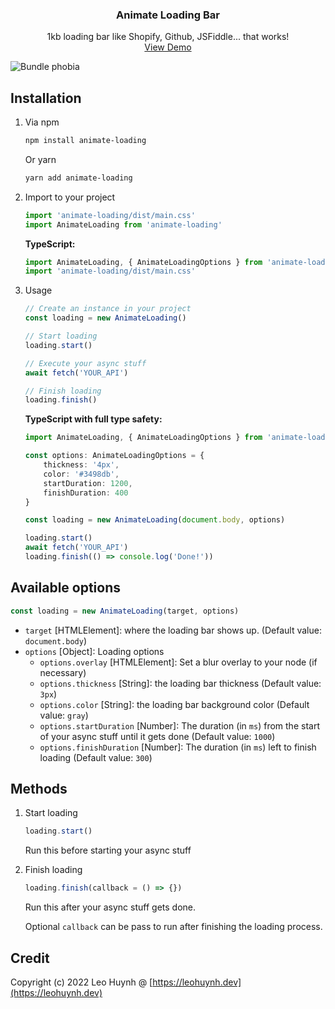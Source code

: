 <div align="center">
<h3 align="center">Animate Loading Bar</h3>
  <p align="center">
    1kb loading bar like Shopify, Github, JSFiddle... that works!
    <br />
    <a href="https://hta218.github.io/animate-loading-bar/">View Demo</a>
  </p>
</div>


![Bundle phobia](https://i.imgur.com/zqTcrcV.png)

## Installation
1. Via npm
	```sh
	npm install animate-loading
	```
	Or yarn
	```sh
	yarn add animate-loading
	```
2. Import to your project
	```js
	import 'animate-loading/dist/main.css'
	import AnimateLoading from 'animate-loading'
	```

	**TypeScript:**
	```ts
	import AnimateLoading, { AnimateLoadingOptions } from 'animate-loading'
	import 'animate-loading/dist/main.css'
	```
3. Usage
	```js
	// Create an instance in your project
	const loading = new AnimateLoading()

	// Start loading
	loading.start()

	// Execute your async stuff
	await fetch('YOUR_API')

	// Finish loading
	loading.finish()
	```

	**TypeScript with full type safety:**
	```ts
	import AnimateLoading, { AnimateLoadingOptions } from 'animate-loading'
	
	const options: AnimateLoadingOptions = {
		thickness: '4px',
		color: '#3498db',
		startDuration: 1200,
		finishDuration: 400
	}
	
	const loading = new AnimateLoading(document.body, options)
	
	loading.start()
	await fetch('YOUR_API')
	loading.finish(() => console.log('Done!'))
	```


## Available options

```javascript
const loading = new AnimateLoading(target, options)
```

- `target` [HTMLElement]: where the loading bar shows up. (Default value: `document.body`)
- `options` [Object]: Loading options
  - `options.overlay` [HTMLElement]: Set a blur overlay to your node (if necessary)
  - `options.thickness` [String]: the loading bar thickness (Default value: `3px`)
  - `options.color` [String]: the loading bar background color (Default value: `gray`)
  - `options.startDuration` [Number]: The duration (in `ms`) from the start of your async stuff until it gets done (Default value: `1000`)
  - `options.finishDuration` [Number]: The duration (in `ms`) left to finish loading (Default value: `300`)

## Methods

1. Start loading
	```javascript
	loading.start()
	```
	Run this before starting your async stuff

2. Finish loading
	```javascript
	loading.finish(callback = () => {})
	```
	Run this after your async stuff gets done.

	Optional `callback` can be pass to run after finishing the loading process.

## Credit

Copyright (c) 2022 Leo Huynh @ [https://leohuynh.dev](https://leohuynh.dev)
